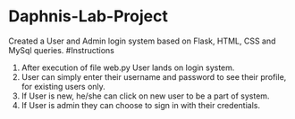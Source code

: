 # Daphnis-Lab-Project
Created a User and Admin login system based on Flask, HTML, CSS and MySql queries. 
#Instructions
1. After execution of file web.py User lands on login system.
2. User can simply enter their username and password to see their profile, for existing users only.
3. If User is new, he/she can click on new user to be a part of system.
4. If User is admin they can choose to sign in with their credentials.
